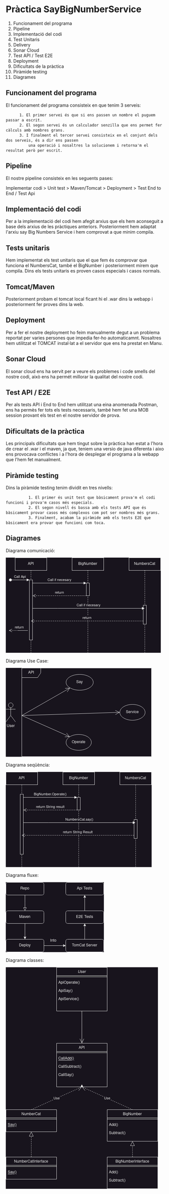 # Pràctica SayBigNumberService
1. Funcionament del programa
2. Pipeline
3. Implementació del codi
4. Test Unitaris
5. Delivery
6. Sonar Cloud
7. Test API / Test E2E
8. Deployment
9. Dificultats de la pràctica
10. Piràmide testing
11. Diagrames

## Funcionament del programa
El funcionament del programa consisteix en que tenim 3 serveis: 

          1. El primer servei és que si ens passen un nombre el puguem passar a escrit.
          2. El segon servei és un calculador senzilla que ens permet fer càlculs amb nombres grans.
          3. I finalment el tercer servei consisteix en el conjunt dels dos serveis, és a dir ens passen
              una operació i nosaltres la solucionem i retorna'm el resultat però per escrit.

## Pipeline
El nostre pipeline consisteix en les seguents pases:

Implementar codi > Unit test > Maven/Tomcat > Deployment > Test End to End / Test Api  

## Implementació del codi

Per a la implementació del codi hem afegit arxius que els hem aconseguit a base dels arxius de les pràctiques anteriors. 
Posteriorment hem adaptat l'arxiu say Big Numbers Service i hem comprovat a que minim compila.

## Tests unitaris
Hem implementat els test unitaris que el que fem és comprovar que funciona el NumbersCat, també el BigNumber i posteriorment mirem que 
compila. Dins els tests unitaris es proven casos especials i casos normals.

## Tomcat/Maven
Posteriorment probam el tomcat local ficant hi el .war dins la webapp i posteriorment fer proves dins la web.

## Deployment
Per a fer el nostre deployment ho feim manualmente degut a un problema reportat per varies persones que impedia fer-ho automaticamnt.
Nosaltres hem utilitzat el TOMCAT instal·lat a el servidor que ens ha prestat en Manu.

## Sonar Cloud
El sonar cloud ens ha servit per a veure els problemes i code smells del nostre codi, això ens ha permét millorar la qualitat del nostre codi.

## Test API / E2E
Per als tests API i End to End hem utilitzat una eina anomenada Postman, ens ha permès fer tots els tests necessaris, també hem fet una MOB session
provant els test en el nostre servidor de prova.

## Dificultats de la pràctica
Les principals dificultats que hem tingut sobre la pràctica han estat a l'hora de crear el .war i el maven, ja que, teniem una versio de java diferenta
i aixo ens provocava conflictes i a l'hora de desplegar el programa a la webapp que l'hem fet manualment.

## Piràmide testing
Dins la piràmide testing tenim dividit en tres nivells: 

              1. El primer és unit test que bàsicament prova'm el codi funcioni i prova'm casos més especials.
              2. El segon nivell és bassa amb els tests API que és bàsicament provar casos més complexos com pot ser nombres més grans.
              3. Finalment, acabam la piràmide amb els tests E2E que bàsicament era provar que funcioni com toca.

## Diagrames
Diagrama comunicació:

![Diagrama de comunicacio](/img/Comunication.png "com_diagram")

Diagrama Use Case:

![Diagrama Use Case](/img/UseCase.png "com_diagram")

Diagrama seqüència:

![Diagrama de seqüència](/img/Sequence.png "com_diagram")

Diagrama fluxe:

![Diagrama de fluxe.](/img/Flowchart.png "com_diagram")

Diagrama classes:

![Diagrama de classes.](/img/ClassDiagram.png "com_diagram")
